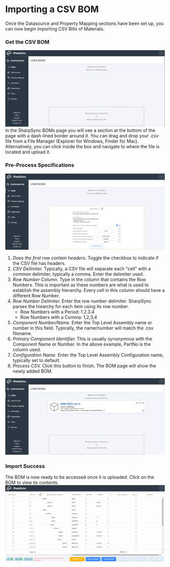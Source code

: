 # Importing a CSV BOM

Once the Datasource and Property Mapping sections have been set up, you can now begin importing CSV Bills of Materials.

### Get the CSV BOM
![Alt text](../images/csvImportBom1.png "CSV BOM Page")  
In the SharpSync BOMs page you will see a section at the bottom of the page with a dash-lined border around it. You can drag and drop your .csv file from a File Manager (Explorer for Windows, Finder for Mac). Alternatively, you can click inside the box and navigate to where the file is located and upload it.

### Pre-Process Specifications
![Alt text](../images/csvImportBom2.png "CSV Pre-process")  
1. *Does the first row contain headers.* Toggle the checkbox to indicate if the CSV file has headers.
2. *CSV Delimiter.* Typically, a CSV file will separate each "cell" with a common delimiter, typically a comma. Enter the delimiter used.
3. *Row Number Column.* Type in the column that contains the Row Numbers. This is important as these numbers are what is used to establish the assembly hierarchy. Every cell in this column should have a different Row Number.
4. *Row Number Delimiter.* Enter the row number delimiter. SharpSync parses the hiearchy for each item using its row number.
    * Row Numbers with a Period: 1.2.3.4
    * Row Numbers with a Comma: 1,2,3,4
5. *Component Number/Name.* Enter the Top Level Assembly name or number in this field. Typically, the name/number will match the .csv filename.
6. *Primary Component Identifier.* This is usually synonymous with the Component Name or Number. In the above example, PartNo is the column used.
7. *Configuration Name.* Enter the Top Level Assembly Configuration name, typically set to default.
8. *Process CSV.* Click this button to finish. The BOM page will show the newly added BOM.  

![Alt text](../images/csvImportBom3.png "CSV BOM Page Imported")  

### Import Success
The BOM is now ready to be accessed once it is uploaded. Click on the BOM to view its contents.  
![Alt text](../images/csvImportBom4.png "CSV BOM Import Success")  